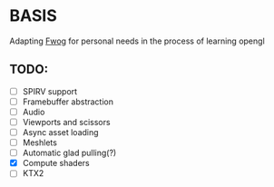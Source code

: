 # BASIS
Adapting [Fwog](https://github.com/JuanDiegoMontoya/Fwog) for personal needs in the process of learning opengl

## TODO:
 - [ ] SPIRV support
 - [ ] Framebuffer abstraction
 - [ ] Audio
 - [ ] Viewports and scissors
 - [ ] Async asset loading
 - [ ] Meshlets
 - [ ] Automatic glad pulling(?)
 - [x] Compute shaders
 - [ ] KTX2  